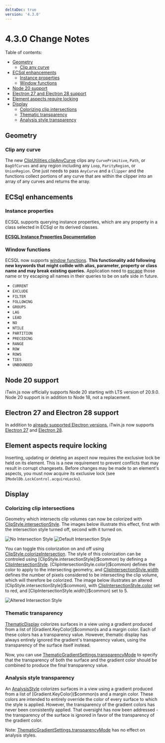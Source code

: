 ```yaml
---
deltaDoc: true
version: '4.3.0'
---
```

# 4.3.0 Change Notes

Table of contents:

- [Geometry](#geometry)
  - [Clip any curve](#clip-any-curve)
- [ECSql enhancements](#ecsql-enhancements)
  - [Instance properties](#instance-properties)
  - [Window functions](#window-functions)
- [Node 20 support](#node-20-support)
- [Electron 27 and Electron 28 support](#electron-27-and-electron-28-support)
- [Element aspects require locking](#element-aspects-require-locking)
- [Display](#display)
  - [Colorizing clip intersections](#colorizing-clip-intersections)
  - [Thematic transparency](#thematic-transparency)
  - [Analysis style transparency](#analysis-style-transparency)

## Geometry

### Clip any curve

The new [ClipUtilities.clipAnyCurve]($core-geometry) clips any `CurvePrimitive`, `Path`, or `BagOfCurves` and any region including any `Loop`, `ParityRegion`, or `UnionRegion`. One just needs to pass `AnyCurve` and a `Clipper` and the functions collect portions of any curve that are within the clipper into an array of any curves and returns the array.

## ECSql enhancements

### Instance properties

ECSQL supports querying instance properties, which are any property in a class selected in ECSql or its derived classes.

[**ECSQL Instance Properties Documentation**](../learning/ECSQLTutorial/ECSqlSyntax.md#instance-query)

### Window functions

ECSQL now supports [window functions](../learning/ECSQLTutorial/ECSqlSyntax.md#window-functions). **This functionality add following new keywords that might collide with alias, parameter, property or class name and may break existing queries.** Application need to [escape](../learning/ECSQLTutorial/ECSqlSyntax.md#escaping-keywords) those name or try escaping all names in their queries to be on safe side in future.

- `CURRENT`
- `EXCLUDE`
- `FILTER`
- `FOLLOWING`
- `GROUPS`
- `LAG`
- `LEAD`
- `NO`
- `NTILE`
- `PARTITION`
- `PRECEDING`
- `RANGE`
- `ROW`
- `ROWS`
- `TIES`
- `UNBOUNDED`

## Node 20 support

iTwin.js now officially supports Node 20 starting with LTS version of 20.9.0. Node 20 support is in addition to Node 18, not a replacement.

## Electron 27 and Electron 28 support

In addition to [already supported Electron versions](../learning/SupportedPlatforms.md#electron), iTwin.js now supports [Electron 27](https://www.electronjs.org/blog/electron-27-0) and [Electron 28](https://releases.electronjs.org/release/v28.0.0).

## Element aspects require locking

Inserting, updating or deleting an aspect now requires the exclusive lock be held on its element. This is a new requirement to prevent conflicts that may result in corrupt changesets. Before changes may be made to an element's aspects, you must now acquire its exclusive lock (see `IModelDb.LockControl.acquireLocks`).

## Display

### Colorizing clip intersections

Geometry which intersects clip volumes can now be colorized with [ClipStyle.intersectionStyle]($common). The images below illustrate this effect, first with the intersection style turned off, second with it turned on.

![No Intersection Style](./assets/IntersectionStyle-Off.jpg "No intersection style is applied.") ![Default Intersection Style](./assets/IntersectionStyle-Default.jpg "Geometry determined to intersect the clip plane is recolored white at a width of one pixel.")

You can toggle this colorization on and off using [ClipStyle.colorizeIntersection]($common). The style of this colorization can be controled using [ClipStyle.intersectionStyle]($common) by defining a [ClipIntersectionStyle]($common). [ClipIntersectionStyle.color]($common) defines the color to apply to the intersecting geometry, and [ClipIntersectionStyle.width]($common) defines the number of pixels considered to be intersecting the clip volume, which will therefore be colorized. The image below illustrates an altered [ClipStyle.intersectionStyle]($common), with [ClipIntersectionStyle.color]($common) set to red, and [ClipIntersectionStyle.width]($common) set to 5.

![Altered Intersection Style](./assets/IntersectionStyle-Altered.jpg "Geometry determined to intersect the clip plane is recolored red at a width of five pixels.")

### Thematic transparency

[ThematicDisplay]($common) colorizes surfaces in a view using a gradient produced from a list of [Gradient.KeyColor]($common)s and a margin color. Each of these colors has a transparency value. However, thematic display has always entirely ignored the gradient's transparency values, using the transparency of the surface itself instead.

Now, you can use [ThematicGradientSettings.transparencyMode]($common) to specify that the transparency of both the surface and the gradient color should be combined to produce the final transparency value.

### Analysis style transparency

An [AnalysisStyle]($common) colorizes surfaces in a view using a gradient produced from a list of [Gradient.KeyColor]($common)s and a margin color. These colors are intended to entirely override the color of every surface to which the style is applied. However, the transparency of the gradient colors has never been consistently applied. That oversight has now been addressed - the transparency of the surface is ignored in favor of the transparency of the gradient color.

Note: [ThematicGradientSettings.transparencyMode]($common) has no effect on analysis styles.
